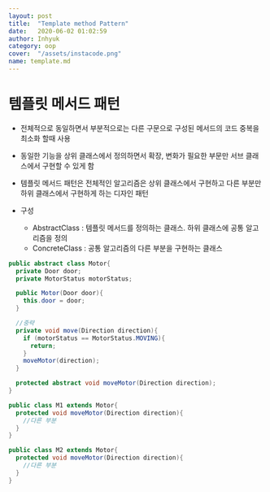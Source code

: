 ```yaml
---
layout: post
title:  "Template method Pattern"
date:   2020-06-02 01:02:59
author: Inhyuk
category: oop
cover:  "/assets/instacode.png"
name: template.md
---
```


템플릿 메서드 패턴
==================

- 전체적으로 동일하면서 부분적으로는 다른 구문으로 구성된 메서드의 코드 중복을 최소화 할때 사용
- 동일한 기능을 상위 클래스에서 정의하면서 확장, 변화가 필요한 부문만 서브 클래스에서 구현할 수 있게 함
- 템플릿 메서드 패턴은 전체적인 알고리즘은 상위 클래스에서 구현하고 다른 부분만 하위 클래스에서 구현하게 하는 디자인 패턴

- 구성
  - AbstractClass : 템플릿 메서드를 정의하는 클래스. 하위 클래스에 공통 알고리즘을 정의
  - ConcreteClass : 공통 알고리즘의 다른 부분을 구현하는 클래스


```java
public abstract class Motor{
  private Door door;
  private MotorStatus motorStatus;

  public Motor(Door door){
    this.door = door;
  }

  //중략
  private void move(Direction direction){
    if (motorStatus == MotorStatus.MOVING){
      return;
    }
    moveMotor(direction);
  }

  protected abstract void moveMotor(Direction direction);
}

public class M1 extends Motor{
  protected void moveMotor(Direction direction){
    //다른 부분
  }
}

public class M2 extends Motor{
  protected void moveMotor(Direction direction){
    //다른 부분
  }
}
```
